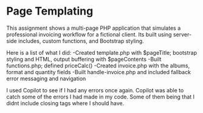 # Page Templating

This assignment shows a multi-page PHP application that simulates a professional invoicing workflow for a fictional client. Its built using server-side includes, custom functions, and Bootstrap styling. 

Here is a list of what I did:
-Created template.php with $pageTitle; bootstrap styling and HTML, output buffering with $pageContents
-Built functions.php; defined priceCalc()
-Created invoice.php with the albums, format and quantity fields
-Built handle-invoice.php and included fallback error messaging and navigation

I used Copilot to see if I had any errors once again.
Copilot was able to catch some of the errors I had made in my code. Some of them being that I didnt include closing tags where I should have.